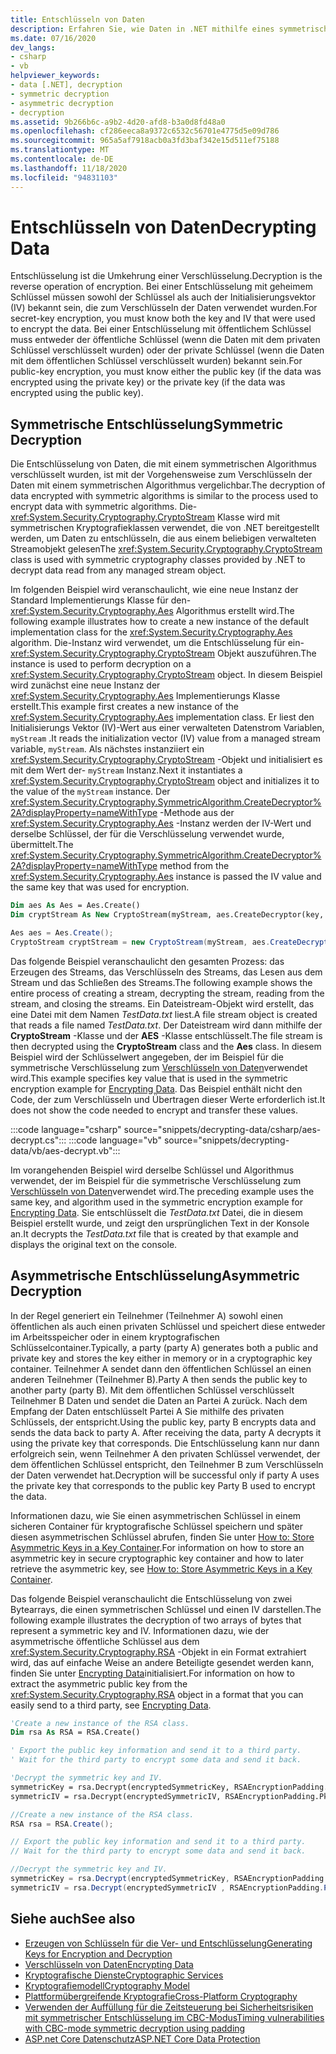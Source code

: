 ```yaml
---
title: Entschlüsseln von Daten
description: Erfahren Sie, wie Daten in .NET mithilfe eines symmetrischen Algorithmus oder eines asymmetrischen Algorithmus entschlüsselt werden.
ms.date: 07/16/2020
dev_langs:
- csharp
- vb
helpviewer_keywords:
- data [.NET], decryption
- symmetric decryption
- asymmetric decryption
- decryption
ms.assetid: 9b266b6c-a9b2-4d20-afd8-b3a0d8fd48a0
ms.openlocfilehash: cf286eeca8a9372c6532c56701e4775d5e09d786
ms.sourcegitcommit: 965a5af7918acb0a3fd3baf342e15d511ef75188
ms.translationtype: MT
ms.contentlocale: de-DE
ms.lasthandoff: 11/18/2020
ms.locfileid: "94831103"
---
```

# <a name="decrypting-data"></a><span data-ttu-id="67082-103">Entschlüsseln von Daten</span><span class="sxs-lookup"><span data-stu-id="67082-103">Decrypting Data</span></span>

<span data-ttu-id="67082-104">Entschlüsselung ist die Umkehrung einer Verschlüsselung.</span><span class="sxs-lookup"><span data-stu-id="67082-104">Decryption is the reverse operation of encryption.</span></span> <span data-ttu-id="67082-105">Bei einer Entschlüsselung mit geheimem Schlüssel müssen sowohl der Schlüssel als auch der Initialisierungsvektor (IV) bekannt sein, die zum Verschlüsseln der Daten verwendet wurden.</span><span class="sxs-lookup"><span data-stu-id="67082-105">For secret-key encryption, you must know both the key and IV that were used to encrypt the data.</span></span> <span data-ttu-id="67082-106">Bei einer Entschlüsselung mit öffentlichem Schlüssel muss entweder der öffentliche Schlüssel (wenn die Daten mit dem privaten Schlüssel verschlüsselt wurden) oder der private Schlüssel (wenn die Daten mit dem öffentlichen Schlüssel verschlüsselt wurden) bekannt sein.</span><span class="sxs-lookup"><span data-stu-id="67082-106">For public-key encryption, you must know either the public key (if the data was encrypted using the private key) or the private key (if the data was encrypted using the public key).</span></span>

## <a name="symmetric-decryption"></a><span data-ttu-id="67082-107">Symmetrische Entschlüsselung</span><span class="sxs-lookup"><span data-stu-id="67082-107">Symmetric Decryption</span></span>

<span data-ttu-id="67082-108">Die Entschlüsselung von Daten, die mit einem symmetrischen Algorithmus verschlüsselt wurden, ist mit der Vorgehensweise zum Verschlüsseln der Daten mit einem symmetrischen Algorithmus vergelichbar.</span><span class="sxs-lookup"><span data-stu-id="67082-108">The decryption of data encrypted with symmetric algorithms is similar to the process used to encrypt data with symmetric algorithms.</span></span> <span data-ttu-id="67082-109">Die- <xref:System.Security.Cryptography.CryptoStream> Klasse wird mit symmetrischen Kryptografieklassen verwendet, die von .NET bereitgestellt werden, um Daten zu entschlüsseln, die aus einem beliebigen verwalteten Streamobjekt gelesen</span><span class="sxs-lookup"><span data-stu-id="67082-109">The <xref:System.Security.Cryptography.CryptoStream> class is used with symmetric cryptography classes provided by .NET to decrypt data read from any managed stream object.</span></span>

<span data-ttu-id="67082-110">Im folgenden Beispiel wird veranschaulicht, wie eine neue Instanz der Standard Implementierungs Klasse für den- <xref:System.Security.Cryptography.Aes> Algorithmus erstellt wird.</span><span class="sxs-lookup"><span data-stu-id="67082-110">The following example illustrates how to create a new instance of the default implementation class for the <xref:System.Security.Cryptography.Aes> algorithm.</span></span> <span data-ttu-id="67082-111">Die-Instanz wird verwendet, um die Entschlüsselung für ein- <xref:System.Security.Cryptography.CryptoStream> Objekt auszuführen.</span><span class="sxs-lookup"><span data-stu-id="67082-111">The instance is used to perform decryption on a <xref:System.Security.Cryptography.CryptoStream> object.</span></span> <span data-ttu-id="67082-112">In diesem Beispiel wird zunächst eine neue Instanz der <xref:System.Security.Cryptography.Aes> Implementierungs Klasse erstellt.</span><span class="sxs-lookup"><span data-stu-id="67082-112">This example first creates a new instance of the <xref:System.Security.Cryptography.Aes> implementation class.</span></span> <span data-ttu-id="67082-113">Er liest den Initialisierungs Vektor (IV)-Wert aus einer verwalteten Datenstrom Variablen, `myStream` .</span><span class="sxs-lookup"><span data-stu-id="67082-113">It reads the initialization vector (IV) value from a managed stream variable, `myStream`.</span></span> <span data-ttu-id="67082-114">Als nächstes instanziiert ein <xref:System.Security.Cryptography.CryptoStream> -Objekt und initialisiert es mit dem Wert der- `myStream` Instanz.</span><span class="sxs-lookup"><span data-stu-id="67082-114">Next it instantiates a <xref:System.Security.Cryptography.CryptoStream> object and initializes it to the value of the `myStream` instance.</span></span> <span data-ttu-id="67082-115">Der <xref:System.Security.Cryptography.SymmetricAlgorithm.CreateDecryptor%2A?displayProperty=nameWithType> -Methode aus der <xref:System.Security.Cryptography.Aes> -Instanz werden der IV-Wert und derselbe Schlüssel, der für die Verschlüsselung verwendet wurde, übermittelt.</span><span class="sxs-lookup"><span data-stu-id="67082-115">The <xref:System.Security.Cryptography.SymmetricAlgorithm.CreateDecryptor%2A?displayProperty=nameWithType> method from the <xref:System.Security.Cryptography.Aes> instance is passed the IV value and the same key that was used for encryption.</span></span>

```vb
Dim aes As Aes = Aes.Create()
Dim cryptStream As New CryptoStream(myStream, aes.CreateDecryptor(key, iv), CryptoStreamMode.Read)
```

```csharp
Aes aes = Aes.Create();
CryptoStream cryptStream = new CryptoStream(myStream, aes.CreateDecryptor(key, iv), CryptoStreamMode.Read);
```

<span data-ttu-id="67082-116">Das folgende Beispiel veranschaulicht den gesamten Prozess: das Erzeugen des Streams, das Verschlüsseln des Streams, das Lesen aus dem Stream und das Schließen des Streams.</span><span class="sxs-lookup"><span data-stu-id="67082-116">The following example shows the entire process of creating a stream, decrypting the stream, reading from the stream, and closing the streams.</span></span> <span data-ttu-id="67082-117">Ein Dateistream-Objekt wird erstellt, das eine Datei mit dem Namen *TestData.txt* liest.</span><span class="sxs-lookup"><span data-stu-id="67082-117">A file stream object is created that reads a file named *TestData.txt*.</span></span> <span data-ttu-id="67082-118">Der Dateistream wird dann mithilfe der **CryptoStream** -Klasse und der **AES** -Klasse entschlüsselt.</span><span class="sxs-lookup"><span data-stu-id="67082-118">The file stream is then decrypted using the **CryptoStream** class and the **Aes** class.</span></span> <span data-ttu-id="67082-119">In diesem Beispiel wird der Schlüsselwert angegeben, der im Beispiel für die symmetrische Verschlüsselung zum [Verschlüsseln von Daten](encrypting-data.md)verwendet wird.</span><span class="sxs-lookup"><span data-stu-id="67082-119">This example specifies key value that is used in the symmetric encryption example for [Encrypting Data](encrypting-data.md).</span></span> <span data-ttu-id="67082-120">Das Beispiel enthält nicht den Code, der zum Verschlüsseln und Übertragen dieser Werte erforderlich ist.</span><span class="sxs-lookup"><span data-stu-id="67082-120">It does not show the code needed to encrypt and transfer these values.</span></span>

:::code language="csharp" source="snippets/decrypting-data/csharp/aes-decrypt.cs":::
:::code language="vb" source="snippets/decrypting-data/vb/aes-decrypt.vb":::

<span data-ttu-id="67082-121">Im vorangehenden Beispiel wird derselbe Schlüssel und Algorithmus verwendet, der im Beispiel für die symmetrische Verschlüsselung zum [Verschlüsseln von Daten](encrypting-data.md)verwendet wird.</span><span class="sxs-lookup"><span data-stu-id="67082-121">The preceding example uses the same key, and algorithm used in the symmetric encryption example for [Encrypting Data](encrypting-data.md).</span></span> <span data-ttu-id="67082-122">Sie entschlüsselt die *TestData.txt* Datei, die in diesem Beispiel erstellt wurde, und zeigt den ursprünglichen Text in der Konsole an.</span><span class="sxs-lookup"><span data-stu-id="67082-122">It decrypts the *TestData.txt* file that is created by that example and displays the original text on the console.</span></span>

## <a name="asymmetric-decryption"></a><span data-ttu-id="67082-123">Asymmetrische Entschlüsselung</span><span class="sxs-lookup"><span data-stu-id="67082-123">Asymmetric Decryption</span></span>

<span data-ttu-id="67082-124">In der Regel generiert ein Teilnehmer (Teilnehmer A) sowohl einen öffentlichen als auch einen privaten Schlüssel und speichert diese entweder im Arbeitsspeicher oder in einem kryptografischen Schlüsselcontainer.</span><span class="sxs-lookup"><span data-stu-id="67082-124">Typically, a party (party A) generates both a public and private key and stores the key either in memory or in a cryptographic key container.</span></span> <span data-ttu-id="67082-125">Teilnehmer A sendet dann den öffentlichen Schlüssel an einen anderen Teilnehmer (Teilnehmer B).</span><span class="sxs-lookup"><span data-stu-id="67082-125">Party A then sends the public key to another party (party B).</span></span> <span data-ttu-id="67082-126">Mit dem öffentlichen Schlüssel verschlüsselt Teilnehmer B Daten und sendet die Daten an Partei A zurück. Nach dem Empfang der Daten entschlüsselt Partei A Sie mithilfe des privaten Schlüssels, der entspricht.</span><span class="sxs-lookup"><span data-stu-id="67082-126">Using the public key, party B encrypts data and sends the data back to party A. After receiving the data, party A decrypts it using the private key that corresponds.</span></span> <span data-ttu-id="67082-127">Die Entschlüsselung kann nur dann erfolgreich sein, wenn Teilnehmer A den privaten Schlüssel verwendet, der dem öffentlichen Schlüssel entspricht, den Teilnehmer B zum Verschlüsseln der Daten verwendet hat.</span><span class="sxs-lookup"><span data-stu-id="67082-127">Decryption will be successful only if party A uses the private key that corresponds to the public key Party B used to encrypt the data.</span></span>

<span data-ttu-id="67082-128">Informationen dazu, wie Sie einen asymmetrischen Schlüssel in einem sicheren Container für kryptografische Schlüssel speichern und später diesen asymmetrischen Schlüssel abrufen, finden Sie unter [How to: Store Asymmetric Keys in a Key Container](how-to-store-asymmetric-keys-in-a-key-container.md).</span><span class="sxs-lookup"><span data-stu-id="67082-128">For information on how to store an asymmetric key in secure cryptographic key container and how to later retrieve the asymmetric key, see [How to: Store Asymmetric Keys in a Key Container](how-to-store-asymmetric-keys-in-a-key-container.md).</span></span>

<span data-ttu-id="67082-129">Das folgende Beispiel veranschaulicht die Entschlüsselung von zwei Bytearrays, die einen symmetrischen Schlüssel und einen IV darstellen.</span><span class="sxs-lookup"><span data-stu-id="67082-129">The following example illustrates the decryption of two arrays of bytes that represent a symmetric key and IV.</span></span> <span data-ttu-id="67082-130">Informationen dazu, wie der asymmetrische öffentliche Schlüssel aus dem <xref:System.Security.Cryptography.RSA> -Objekt in ein Format extrahiert wird, das auf einfache Weise an andere Beteiligte gesendet werden kann, finden Sie unter [Encrypting Data](encrypting-data.md)initialisiert.</span><span class="sxs-lookup"><span data-stu-id="67082-130">For information on how to extract the asymmetric public key from the <xref:System.Security.Cryptography.RSA> object in a format that you can easily send to a third party, see [Encrypting Data](encrypting-data.md).</span></span>

```vb
'Create a new instance of the RSA class.
Dim rsa As RSA = RSA.Create()

' Export the public key information and send it to a third party.
' Wait for the third party to encrypt some data and send it back.

'Decrypt the symmetric key and IV.
symmetricKey = rsa.Decrypt(encryptedSymmetricKey, RSAEncryptionPadding.Pkcs1)
symmetricIV = rsa.Decrypt(encryptedSymmetricIV, RSAEncryptionPadding.Pkcs1)
```

```csharp
//Create a new instance of the RSA class.
RSA rsa = RSA.Create();

// Export the public key information and send it to a third party.
// Wait for the third party to encrypt some data and send it back.

//Decrypt the symmetric key and IV.
symmetricKey = rsa.Decrypt(encryptedSymmetricKey, RSAEncryptionPadding.Pkcs1);
symmetricIV = rsa.Decrypt(encryptedSymmetricIV , RSAEncryptionPadding.Pkcs1);
```

## <a name="see-also"></a><span data-ttu-id="67082-131">Siehe auch</span><span class="sxs-lookup"><span data-stu-id="67082-131">See also</span></span>

- [<span data-ttu-id="67082-132">Erzeugen von Schlüsseln für die Ver- und Entschlüsselung</span><span class="sxs-lookup"><span data-stu-id="67082-132">Generating Keys for Encryption and Decryption</span></span>](generating-keys-for-encryption-and-decryption.md)
- [<span data-ttu-id="67082-133">Verschlüsseln von Daten</span><span class="sxs-lookup"><span data-stu-id="67082-133">Encrypting Data</span></span>](encrypting-data.md)
- [<span data-ttu-id="67082-134">Kryptografische Dienste</span><span class="sxs-lookup"><span data-stu-id="67082-134">Cryptographic Services</span></span>](cryptographic-services.md)
- [<span data-ttu-id="67082-135">Kryptografiemodell</span><span class="sxs-lookup"><span data-stu-id="67082-135">Cryptography Model</span></span>](cryptography-model.md)
- [<span data-ttu-id="67082-136">Plattformübergreifende Kryptografie</span><span class="sxs-lookup"><span data-stu-id="67082-136">Cross-Platform Cryptography</span></span>](cross-platform-cryptography.md)
- [<span data-ttu-id="67082-137">Verwenden der Auffüllung für die Zeitsteuerung bei Sicherheitsrisiken mit symmetrischer Entschlüsselung im CBC-Modus</span><span class="sxs-lookup"><span data-stu-id="67082-137">Timing vulnerabilities with CBC-mode symmetric decryption using padding</span></span>](vulnerabilities-cbc-mode.md)
- [<span data-ttu-id="67082-138">ASP.net Core Datenschutz</span><span class="sxs-lookup"><span data-stu-id="67082-138">ASP.NET Core Data Protection</span></span>](/aspnet/core/security/data-protection/introduction)
